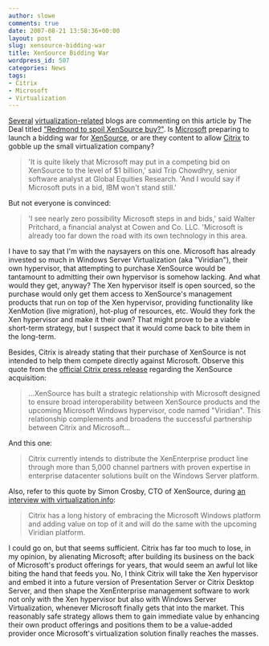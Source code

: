 ```yaml
---
author: slowe
comments: true
date: 2007-08-21 13:58:36+00:00
layout: post
slug: xensource-bidding-war
title: XenSource Bidding War
wordpress_id: 507
categories: News
tags:
- Citrix
- Microsoft
- Virtualization
---
```


[Several](http://www.p2vd.com/?p=184) [virtualization-related](http://geekswithblogs.net/WallabyFan/archive/2007/08/21/114830.aspx) blogs are commenting on this article by The Deal titled ["Redmond to spoil XenSource buy?"](http://www.thedeal.com/servlet/Satellite?pagename=NYT&c=TDDArticle&cid=1186574743494). Is [Microsoft](http://www.microsoft.com/) preparing to launch a bidding war for [XenSource](http://www.xensource.com/), or are they content to allow [Citrix](http://www.citrix.com/) to gobble up the small virtualization company?

>'It is quite likely that Microsoft may put in a competing bid on XenSource to the level of $1 billion,' said Trip Chowdhry, senior software analyst at Global Equities Research. 'And I would say if Microsoft puts in a bid, IBM won't stand still.'

But not everyone is convinced:

>'I see nearly zero possibility Microsoft steps in and bids,' said Walter Pritchard, a financial analyst at Cowen and Co. LLC. 'Microsoft is already too far down the road with its own technology in this area.

I have to say that I'm with the naysayers on this one. Microsoft has already invested so much in Windows Server Virtualization (aka "Viridian"), their own hypervisor, that attempting to purchase XenSource would be tantamount to admitting their own hypervisor is somehow lacking. And what would they get, anyway? The Xen hypervisor itself is open sourced, so the purchase would only get them access to XenSource's management products that run on top of the Xen hypervisor, providing functionality like XenMotion (live migration), hot-plug of resources, etc. Would they fork the Xen hypervisor and make it their own? That might prove to be a viable short-term strategy, but I suspect that it would come back to bite them in the long-term.

Besides, Citrix is already stating that their purchase of XenSource is not intended to help them compete directly against Microsoft. Observe this quote from the [official Citrix press release](http://www.citrix.com/English/NE/news/news.asp?newsID=680808&ntref=hp_article_headlines_US) regarding the XenSource acquisition:

>...XenSource has built a strategic relationship with Microsoft designed to ensure broad interoperability between XenSource products and the upcoming Microsoft Windows hypervisor, code named "Viridian". This relationship complements and broadens the successful partnership between Citrix and Microsoft...

And this one:

>Citrix currently intends to distribute the XenEnterprise product line through more than 5,000 channel partners with proven expertise in enterprise datacenter solutions built on the Windows Server platform.

Also, refer to this quote by Simon Crosby, CTO of XenSource, during [an interview with virtualization.info](http://www.virtualization.info/2007/08/xensource-acquisition-q-with-simon.html):

>Citrix has a long history of embracing the Microsoft Windows platform and adding value on top of it and will do the same with the upcoming Viridian platform.

I could go on, but that seems sufficient. Citrix has far too much to lose, in my opinion, by alienating Microsoft; after building its business on the back of Microsoft's product offerings for years, that would seem an awful lot like biting the hand that feeds you. No, I think Citrix will take the Xen hypervisor and embed it into a future version of Presentation Server or Citrix Desktop Server, and then shape the XenEnterprise management software to work not only with the Xen hypervisor but also with Windows Server Virtualization, whenever Microsoft finally gets that into the market. This reasonably safe strategy allows them to gain immediate value by enhancing their own product offerings and positions them to be a value-added provider once Microsoft's virtualization solution finally reaches the masses.
